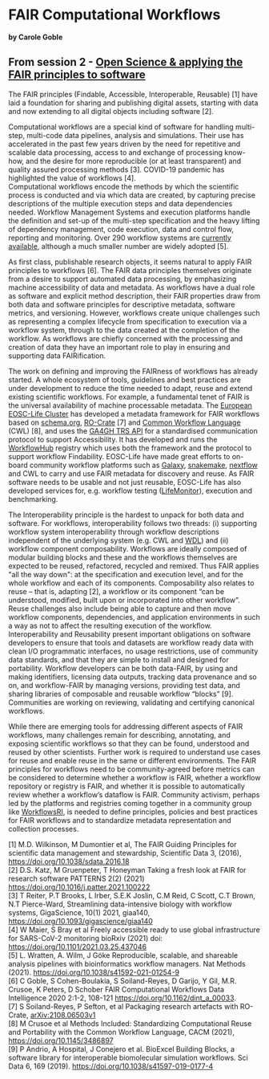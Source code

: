 # FAIR Computational Workflows
**by Carole Goble**  

## From session 2 - [Open Science & applying the FAIR principles to software](/wosss21/agenda#session-2)  
The FAIR principles (Findable, Accessible, Interoperable, Reusable) [1] have laid a foundation for sharing and publishing digital assets, starting with data and now extending to all digital objects including software [2].  

Computational workflows are a special kind of software for handling multi-step, multi-code data pipelines, analysis and simulations. Their use has accelerated in the past few years driven by the need for repetitive and scalable data processing, access to and exchange of processing know-how, and the desire for more reproducible (or at least transparent) and quality assured processing methods [3]. COVID-19 pandemic has highlighted the value of workflows [4].  
Computational workflows encode the methods by which the scientific process is conducted and via which data are created, by capturing precise descriptions of the multiple execution steps and data dependencies needed.  Workflow Management Systems and execution platforms handle the definition and set-up of the multi-step specification and the heavy lifting of dependency management, code execution, data and control flow, reporting and monitoring. Over 290 workflow systems are [currently available](https://s.apache.org/existing-workflow-systems), although a much smaller number are widely adopted [5].  

As first class, publishable research objects, it seems natural to apply FAIR principles to workflows [6].  The FAIR data principles themselves originate from a desire to support automated data processing, by emphasizing machine accessibility of data and metadata. As workflows have a dual role as software and explicit method description, their FAIR properties draw from both data and software principles for descriptive metadata, software metrics, and versioning. However, workflows create unique challenges such as representing a complex lifecycle from specification to execution via a workflow system, through to the data created at the completion of the workflow. As workflows are chiefly concerned with the processing and creation of data they have an important role to play in ensuring and supporting data FAIRification.  

The work on defining and improving the FAIRness of workflows has already started. A whole ecosystem of tools, guidelines and best practices are under development to reduce the time needed to adapt, reuse and extend existing scientific workflows.  For example, a fundamental tenet of FAIR is the universal availability of machine processable metadata. The [European EOSC-Life Cluster](https://www.eosc-life.eu/) has developed a metadata framework for FAIR workflows based on [schema.org](https://bioschemas.org/profiles/ComputationalWorkflow/1.0-RELEASE/), [RO-Crate](https://www.researchobject.org/ro-crate/) [7] and [Common Workflow Language](https://www.commonwl.org/) (CWL) [8], and uses the [GA4GH TRS API](https://ga4gh.github.io/tool-registry-service-schemas/) for a standardised communication protocol to support Accessibility. It has developed and runs the [WorkflowHub](https://workflowhub.eu/) registry which uses both the framework and the protocol to support workflow Findability. EOSC-Life have made great efforts to on-board community workflow platforms such as [Galaxy](https://galaxyproject.org/), [snakemake](https://snakemake.readthedocs.io/en/stable/), [nextflow](https://www.nextflow.io/) and CWL to carry and use FAIR metadata for discovery and reuse.  As FAIR software needs to be usable and not just reusable, EOSC-Life has also developed services for, e.g. workflow testing ([LifeMonitor](https://crs4.github.io/life_monitor/)), execution and benchmarking.

The Interoperability principle is the hardest to unpack for both data and software. For workflows, interoperability follows two threads: (i) supporting workflow system interoperability through workflow descriptions independent of the underlying system (e.g. CWL and [WDL](https://openwdl.org/)) and (ii) workflow component composability. Workflows are ideally composed of modular building blocks and these and the workflows themselves are expected to be reused, refactored, recycled and remixed. Thus FAIR applies "all the way down": at the specification and execution level, and for the whole workflow and each of its components. Composability also relates to reuse – that is, adapting [2], a workflow or its component “can be understood, modified, built upon or incorporated into other workflow”.  Reuse challenges also include being able to capture and then move workflow components, dependencies, and application environments in such a way as not to affect the resulting execution of the workflow. Interoperability and Reusability present important obligations on software developers to ensure that tools and datasets are workflow ready data with clean I/O programmatic interfaces, no usage restrictions, use of community data standards, and that they are simple to install and designed for portability. Workflow developers can be both data-FAIR,  by using and making identifiers, licensing data outputs, tracking data provenance and so on, and workflow-FAIR by managing versions, providing test data, and sharing libraries of composable and reusable workflow “blocks” [9]. Communities are working on reviewing, validating and certifying canonical workflows.  

While there are emerging tools for addressing different aspects of FAIR workflows, many challenges remain for describing, annotating, and exposing scientific workflows so that they can be found, understood and reused by other scientists. Further work is required to understand use cases for reuse and enable reuse in the same or different environments. The FAIR principles for workflows need to be community-agreed before metrics can be considered to determine whether a workflow is FAIR, whether a workflow repository or registry is FAIR, and whether it is possible to automatically review whether a workflow’s dataflow is FAIR. Community activism, perhaps led by the platforms and registries coming together in a community group like [WorkflowsRI](https://workflowsri.org/), is needed to define principles, policies and best practices for FAIR workflows and to standardize metadata representation and collection processes.

[1] M.D. Wilkinson, M Dumontier et al, The FAIR Guiding Principles for scientific data management and stewardship, Scientific Data 3, (2016), https://doi.org/10.1038/sdata.2016.18  
[2] D.S. Katz, M Gruenpeter, T Honeyman Taking a fresh look at FAIR for research software PATTERNS 2(2) (2021) https://doi.org/10.1016/j.patter.2021.100222  
[3] T Reiter, P.T Brooks, L Irber, S.E.K Joslin, C.M Reid, C Scott, C.T Brown, N.T Pierce-Ward, Streamlining data-intensive biology with workflow systems, GigaScience, 10(1) 2021, giaa140, https://doi.org/10.1093/gigascience/giaa140  
[4] W Maier, S Bray et al Freely accessible ready to use global infrastructure for SARS-CoV-2 monitoring bioRxiv (2021) doi: https://doi.org/10.1101/2021.03.25.437046  
[5] L. Wratten, A. Wilm, J Göke Reproducible, scalable, and shareable analysis pipelines with bioinformatics workflow managers. Nat Methods (2021). https://doi.org/10.1038/s41592-021-01254-9  
[6] C Goble, S Cohen-Boulakia, S Soiland-Reyes, D Garijo, Y Gil, M.R. Crusoe, K Peters, D Schober FAIR Computational Workflows Data Intelligence 2020 2:1-2, 108-121 https://doi.org/10.1162/dint_a_00033.  
[7] S Soiland-Reyes, P Sefton, et al Packaging research artefacts with RO-Crate, [arXiv:2108.06503v1](https://arxiv.org/abs/2108.06503v1)  
[8] M Crusoe et al Methods Included: Standardizing Computational Reuse and Portability with the Common Workflow Language, CACM (2021), https://doi.org/10.1145/3486897  
[9] P Andrio, A Hospital, J Conejero et al. BioExcel Building Blocks, a software library for interoperable biomolecular simulation workflows. Sci Data 6, 169 (2019). https://doi.org/10.1038/s41597-019-0177-4
